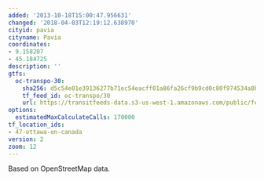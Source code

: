 ```yaml
---
added: '2013-10-18T15:00:47.956631'
changed: '2018-04-03T12:19:12.638970'
cityid: pavia
cityname: Pavia
coordinates:
- 9.158207
- 45.184725
description: ''
gtfs:
  oc-transpo-30:
    sha256: d5c54e01e39136277b71ec54eacff01a86fa26cf9b9cd0c80f974534a8b9d3fe
    tf_feed_id: oc-transpo/30
    url: https://transitfeeds-data.s3-us-west-1.amazonaws.com/public/feeds/oc-transpo/30/20180330/gtfs.zip
options:
  estimatedMaxCalculateCalls: 170000
tf_location_ids:
- 47-ottawa-on-canada
version: 2
zoom: 12
---
```


Based on OpenStreetMap data.
